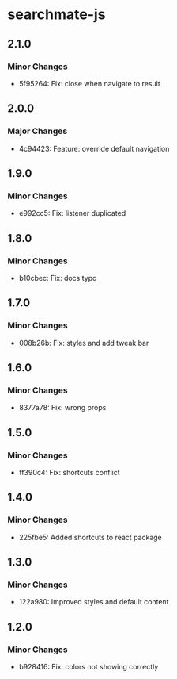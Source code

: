# searchmate-js

## 2.1.0

### Minor Changes

- 5f95264: Fix: close when navigate to result

## 2.0.0

### Major Changes

- 4c94423: Feature: override default navigation

## 1.9.0

### Minor Changes

- e992cc5: Fix: listener duplicated

## 1.8.0

### Minor Changes

- b10cbec: Fix: docs typo

## 1.7.0

### Minor Changes

- 008b26b: Fix: styles and add tweak bar

## 1.6.0

### Minor Changes

- 8377a78: Fix: wrong props

## 1.5.0

### Minor Changes

- ff390c4: Fix: shortcuts conflict

## 1.4.0

### Minor Changes

- 225fbe5: Added shortcuts to react package

## 1.3.0

### Minor Changes

- 122a980: Improved styles and default content

## 1.2.0

### Minor Changes

- b928416: Fix: colors not showing correctly
